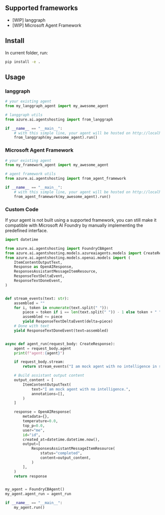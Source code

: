 ## Supported frameworks

- [WIP] langgraph
- [WIP] Microsoft Agent Framework

## Install

In current folder, run:
```bash
pip install -e .
```

## Usage

### langgraph

```python
# your existing agent
from my_langgraph_agent import my_awesome_agent

# langgraph utils
from azure.ai.agentshosting import from_langgraph

if __name__ == "__main__":
    # with this simple line, your agent will be hosted on http://localhost:8088
    from_langgraph(my_awesome_agent).run()

```


### Microsoft Agent Framework

```python
# your existing agent
from my_framework_agent import my_awesome_agent

# agent framework utils
from azure.ai.agentshosting import from_agent_framework

if __name__ == "__main__":
    # with this simple line, your agent will be hosted on http://localhost:8088
    from_agent_framework(my_awesome_agent).run()

```

### Custom Code
If your agent is not built using a supported framework, you can still make it compatible with Microsoft AI Foundry by manually implementing the predefined interface.

```python
import datetime

from azure.ai.agentshosting import FoundryCBAgent
from azure.ai.agentshosting.models.azureaiagents.models import CreateResponse
from azure.ai.agentshosting.models.openai.models import (
    ItemContentOutputText,
    Response as OpenAIResponse,
    ResponsesAssistantMessageItemResource,
    ResponseTextDeltaEvent,
    ResponseTextDoneEvent,
)


def stream_events(text: str):
    assembled = ""
    for i, token in enumerate(text.split(" ")):
        piece = token if i == len(text.split(" ")) - 1 else token + " "
        assembled += piece
        yield ResponseTextDeltaEvent(delta=piece)
    # Done with text
    yield ResponseTextDoneEvent(text=assembled)


async def agent_run(request_body: CreateResponse):
    agent = request_body.agent
    print(f"agent:{agent}")

    if request_body.stream:
        return stream_events("I am mock agent with no intelligence in stream mode.")

    # Build assistant output content
    output_content = [
        ItemContentOutputText(
            text="I am mock agent with no intelligence.",
            annotations=[],
        )
    ]

    response = OpenAIResponse(
        metadata={},
        temperature=0.0,
        top_p=0.0,
        user="me",
        id="id",
        created_at=datetime.datetime.now(),
        output=[
            ResponsesAssistantMessageItemResource(
                status="completed",
                content=output_content,
            )
        ],
    )
    return response


my_agent = FoundryCBAgent()
my_agent.agent_run = agent_run

if __name__ == "__main__":
    my_agent.run()

```
